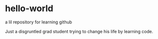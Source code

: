 # hello-world
a lil repository for learning github

Just a disgruntled grad student trying to change his life by learning code.
